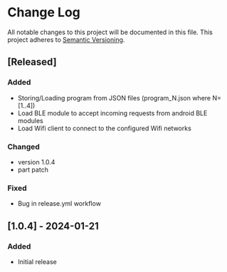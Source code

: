 # Change Log

All notable changes to this project will be documented in this file.
This project adheres to [Semantic Versioning](http://semver.org/).

## [Released]

### Added
- Storing/Loading program from JSON files (program_N.json where N=[1..4])
- Load BLE module to accept incoming requests from android BLE modules
- Load Wifi client to connect to the configured Wifi networks

### Changed
- version 1.0.4
- part patch

### Fixed
- Bug in release.yml workflow

## [1.0.4] - 2024-01-21

### Added
- Initial release
